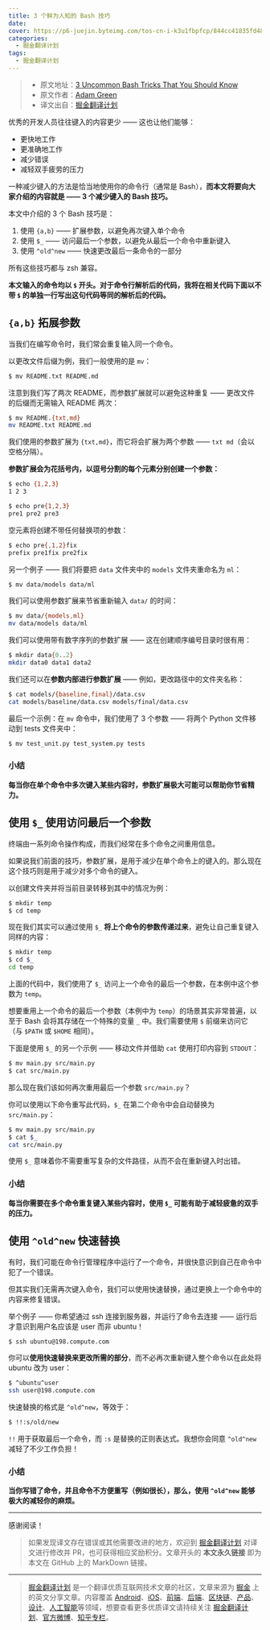 ```yaml
---
title: 3 个鲜为人知的 Bash 技巧
date: 
cover: https://p6-juejin.byteimg.com/tos-cn-i-k3u1fbpfcp/844cc41835fd48bc9ccf800174c5efc2~tplv-k3u1fbpfcp-zoom-1.image
categories:
  - 掘金翻译计划
tags:
  - 掘金翻译计划
---
```

> * 原文地址：[3 Uncommon Bash Tricks That You Should Know](https://medium.com/better-programming/3-uncommon-bash-tricks-that-you-should-know-c0fc988065c7)
> * 原文作者：[Adam Green](https://medium.com/@adgefficiency)
> * 译文出自：[掘金翻译计划](https://github.com/xitu/gold-miner)

优秀的开发人员往往键入的内容更少 —— 这也让他们能够：

* 更快地工作
* 更准确地工作
* 减少错误
* 减轻双手疲劳的压力

一种减少键入的方法是恰当地使用你的命令行（通常是 Bash），**而本文将要向大家介绍的内容就是 —— 3 个减少键入的 Bash 技巧。**

本文中介绍的 3 个 Bash 技巧是：

1. 使用 `{a,b}` —— 扩展参数，以避免再次键入单个命令
2. 使用 `$_` —— 访问最后一个参数，以避免从最后一个命令中重新键入
3. 使用 `^old^new` —— 快速更改最后一条命令的一部分

所有这些技巧都与 zsh 兼容。

**本文输入的命令均以 `$` 开头。对于命令行解析后的代码，我将在相关代码下面以不带 `$` 的单独一行写出这句代码等同的解析后的代码。**

## `{a,b}` 拓展参数

当我们在编写命令时，我们常会重复输入同一个命令。

以更改文件后缀为例，我们一般使用的是 `mv`：

```bash
$ mv README.txt README.md
```

注意到我们写了两次 README，而参数扩展就可以避免这种重复 —— 更改文件的后缀而无需输入 README 两次：

```bash
$ mv README.{txt,md}
mv README.txt README.md
```

我们使用的参数扩展为 `{txt,md}`，而它将会扩展为两个参数 —— `txt md`（会以空格分隔）。

**参数扩展会为花括号内，以逗号分割的每个元素分别创建一个参数：**

```bash
$ echo {1,2,3}
1 2 3

$ echo pre{1,2,3}
pre1 pre2 pre3
```

空元素将创建不带任何替换项的参数：

```bash
$ echo pre{,1,2}fix
prefix pre1fix pre2fix
```

另一个例子 —— 我们将要把 `data` 文件夹中的 `models` 文件夹重命名为 `ml`：

```bash
$ mv data/models data/ml
```

我们可以使用参数扩展来节省重新输入 `data/`  的时间：

```bash
$ mv data/{models,ml}
mv data/models data/ml
```

我们可以使用带有数字序列的参数扩展 —— 这在创建顺序编号目录时很有用：

```bash
$ mkdir data{0..2}
mkdir data0 data1 data2
```

我们还可以在**参数内部进行参数扩展** —— 例如，更改路径中的文件夹名称：

```bash
$ cat models/{baseline,final}/data.csv
cat models/baseline/data.csv models/final/data.csv
```

最后一个示例：在 `mv` 命令中，我们使用了 3 个参数 —— 将两个 Python 文件移动到 tests 文件夹中：

```bash
$ mv test_unit.py test_system.py tests
```

### 小结

**每当你在单个命令中多次键入某些内容时，参数扩展极大可能可以帮助你节省精力。**

## 使用 `$_` 使用访问最后一个参数

终端由一系列命令操作构成，而我们经常在多个命令之间重用信息。

如果说我们前面的技巧，参数扩展，是用于减少在单个命令上的键入的。那么现在这个技巧则是用于减少对多个命令的键入。

以创建文件夹并将当前目录转移到其中的情况为例：

```bash
$ mkdir temp
$ cd temp
```

现在我们其实可以通过使用 `$_` **将上个命令的参数传递过来**，避免让自己重复键入同样的内容：

```bash 
$ mkdir temp    
$ cd $_ 
cd temp 
``` 

上面的代码中，我们使用了 `$_` 访问上一个命令的最后一个参数，在本例中这个参数为 `temp`。

想要重用上一个命令的最后一个参数（本例中为 `temp`）的场景其实非常普遍，以至于 Bash 会将其存储在一个特殊的变量 `_` 中。我们需要使用 `$` 前缀来访问它（与 `$PATH` 或 `$HOME` 相同）。

下面是使用 `$_` 的另一个示例 —— 移动文件并借助 `cat` 使用打印内容到 `STDOUT`：

```bash
$ mv main.py src/main.py 
$ cat src/main.py
```

那么现在我们该如何再次重用最后一个参数 `src/main.py`？

你可以使用以下命令重写此代码，`$_` 在第二个命令中会自动替换为 `src/main.py`：

```bash
$ mv main.py src/main.py 
$ cat $_
cat src/main.py
```

使用 `$_` 意味着你不需要重写复杂的文件路径，从而不会在重新键入时出错。

### 小结

**每当你需要在多个命令重复键入某些内容时，使用 `$_` 可能有助于减轻疲惫的双手的压力。**

## 使用 `^old^new` 快速替换

有时，我们可能在命令行管理程序中运行了一个命令，并很快意识到自己在命令中犯了一个错误。

但其实我们无需再次键入命令，我们可以使用快速替换，通过更换上一个命令中的内容来修复错误。

举个例子 —— 你希望通过 ssh 连接到服务器，并运行了命令去连接 —— 运行后才意识到用户名应该是 user 而非 ubuntu！

```bash
$ ssh ubuntu@198.compute.com
```

你可以**使用快速替换来更改所需的部分**，而不必再次重新键入整个命令以在此处将 ubuntu 改为 user：

```bash
$ ^ubuntu^user
ssh user@198.compute.com
```

快速替换的格式是 `^old^new`，等效于：

```bash
$ !!:s/old/new
```

`!!` 用于获取最后一个命令，而 `:s` 是替换的正则表达式。我想你会同意 `^old^new` 减轻了不少工作负担！

### 小结

**当你写错了命令，并且命令不方便重写（例如很长），那么，使用 `^old^new` 能够极大的减轻你的麻烦。**

---

感谢阅读！

> 如果发现译文存在错误或其他需要改进的地方，欢迎到 [掘金翻译计划](https://github.com/xitu/gold-miner) 对译文进行修改并 PR，也可获得相应奖励积分。文章开头的 **本文永久链接** 即为本文在 GitHub 上的 MarkDown 链接。

---

> [掘金翻译计划](https://github.com/xitu/gold-miner) 是一个翻译优质互联网技术文章的社区，文章来源为 [掘金](https://juejin.im) 上的英文分享文章。内容覆盖 [Android](https://github.com/xitu/gold-miner#android)、[iOS](https://github.com/xitu/gold-miner#ios)、[前端](https://github.com/xitu/gold-miner#前端)、[后端](https://github.com/xitu/gold-miner#后端)、[区块链](https://github.com/xitu/gold-miner#区块链)、[产品](https://github.com/xitu/gold-miner#产品)、[设计](https://github.com/xitu/gold-miner#设计)、[人工智能](https://github.com/xitu/gold-miner#人工智能)等领域，想要查看更多优质译文请持续关注 [掘金翻译计划](https://github.com/xitu/gold-miner)、[官方微博](http://weibo.com/juejinfanyi)、[知乎专栏](https://zhuanlan.zhihu.com/juejinfanyi)。
